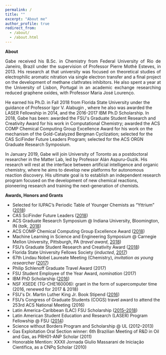 ```yaml
---
permalink: /
title: ""
excerpt: "About me"
author_profile: true
redirect_from: 
  - /about/
  - /about.html
---
```


**About**

<p style='text-align: justify;'>
Gabe received his B.Sc. in Chemistry from Federal University of Rio de Janeiro, Brazil under the supervision of Professor Pierre Mothè Esteves, in 2013. His research at that university was focused on theoretical studies of electrophilic aromatic nitration via single electron transfer and a final project on the development of methane clathrates inhibitors. He also spent a year at the University of Lisbon, Portugal in an academic exchange researching reduced graphene oxides, with Professor Maria José Lourenço. 

He earned his Ph.D. in Fall 2018 from Florida State University under the guidance of Professor Igor V. Alabugin , where he also was awarded the LASER Fellowship in  2014, and the 2016-2017 IBM Ph.D Scholarship. In 2018, Gabe has been: awarded the FSU's Graduate Student Research and Creativity Award for his work in Computational Chemistry; awarded the ACS COMP Chemical Computing Group Excellence Award for his work on the mechanism of the Gold-Catalyzed Bergman Cyclization; selected for the CAS SciFinder Future Leaders Program; selected for the ACS ORGN Graduate Research Symposium. 

In January 2019, Gabe will join University of Toronto as a postdoctoral researcher in the Matter Lab, led by Professor Alán Aspuru-Guzik. His research will rest at the interface between artificial intelligence and organic chemistry, where he aims to develop new platforms for autonomous reaction discovery. His ultimate goal is to establish an independent research program focused on the development of new chemical reactions, pioneering research and training the next-generation of chemists.
</p>

**Awards, Honors and Grants**

+ Selected for IUPAC’s Periodic Table of Younger Chemists as “Yttrium” ([2018](https://iupac.org/100/chemist/gabriel-dos-passos-gomes-yt/))
+ CAS SciFinder Future Leaders ([2018](https://www.cas.org/about/futureleaders))
+ ACS Graduate Research Symposium @ Indiana University, Bloomington, IN (_talk_, [2018](https://www.organicdivision.org/grs/grshistory/))
+ ACS COMP Chemical Computing Group Excellence Award ([2018](http://www.acscomp.org/awards/chemical-computing-group-excellence-award))
+ Machine Learning in Science and Engineering Symposium @ Carnegie Mellon University, Pittsburgh, PA (_travel award_, [2018](https://events.mcs.cmu.edu/mlse/))
+ FSU’s Graduate Student Research and Creativity Award ([2018](https://gradschool.fsu.edu/news-recognitions/previous-award-winners/research-and-creativity-awards))
+ Florida State University Fellows Society (_inducted_, [2017](http://www.gradschool.fsu.edu/fellows-society))
+ 67th Lindau Nobel Laureate Meeting (Chemistry), _invitation as young researcher_ ([2017](https://news.fsu.edu/news/science-technology/2017/06/22/fsu-graduate-students-attend-international-nobel-laureate-meeting/))
+ Philip Schlenoff Graduate Travel Award (2017)
+ FSU Student Employee of the Year Award, _nomination_ (2017)
+ IBM PhD Scholarship ([2016](http://www.chem.fsu.edu/News.php?NewsID=94))
+ NSF XSEDE (TG-CHE160006): grant in the form of supercomputer time (2016, renewed for 2017 & 2018)
+ FSU's Dr. Martin Luther King Jr. Book Stipend ([2016](http://thecenter.fsu.edu/Scholarships-and-Recognition/Dr.-Martin-Luther-King-Jr.-Book-Stipend))
+ FSU’s Congress of Graduate Students (COGS) travel award to attend the 253rd ACS National Meeting (2016)
+ Latin America-Caribbean (LAC) FSU Scholarship ([2015–2018](http://gradschool.fsu.edu/Funding-Awards/Financial-Support-General-Information/Latin-America-Caribbean-LAC-Scholarship))
+ Latin American Student Education and Research (LASER) Program Fellowship @ FSU ([2014](https://www.chem.fsu.edu/laser/))
+ Science without Borders Program and Scholarship @ UL (2012–2013)
+ Gas Exploitation Oral Section winner: 6th Brazilian Meeting of R&D in Oil and Gas, as PRH01-ANP Scholar (2011)
+ Honorable Mention: XXXII Jornada Giulio Massarani de Iniciação Científica, as a CNPq Scholar (2010)
